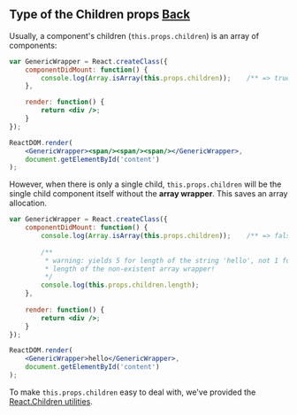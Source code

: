 ## Type of the Children props [Back](./../react.md)

Usually, a component's children (`this.props.children`) is an array of components:

```jsx
var GenericWrapper = React.createClass({
    componentDidMount: function() {
        console.log(Array.isArray(this.props.children));    /** => true */
    },

    render: function() {
        return <div />;
    }
});

ReactDOM.render(
    <GenericWrapper><span/><span/><span/></GenericWrapper>,
    document.getElementById('content')
);
```

However, when there is only a single child, `this.props.children` will be the single child component itself without the **array wrapper**. This saves an array allocation.

```jsx
var GenericWrapper = React.createClass({
    componentDidMount: function() {
        console.log(Array.isArray(this.props.children));    /** => false */
        
        /**
         * warning: yields 5 for length of the string 'hello', not 1 for the
         * length of the non-existent array wrapper!
         */
        console.log(this.props.children.length);
    },
    
    render: function() {
        return <div />;
    }
});

ReactDOM.render(
    <GenericWrapper>hello</GenericWrapper>,
    document.getElementById('content')
);
```

To make `this.props.children` easy to deal with, we've provided the [React.Children utilities](https://facebook.github.io/react/docs/top-level-api.html#react.children).
